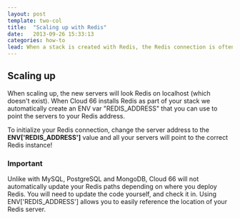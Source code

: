 ```yaml
---
layout: post
template: two-col
title:  "Scaling up with Redis"
date:   2013-09-26 15:33:13
categories: how-to
lead: When a stack is created with Redis, the Redis connection is often initialized in the code using localhost.
---
```



## Scaling up
When scaling up, the new servers will look Redis on localhost (which doesn't exist). When Cloud 66 installs Redis as part of your stack we automatically create an ENV var "REDIS&#95;ADDRESS" that you can use to point the servers to your Redis address.

To initialize your Redis connection, change the server address to the **ENV&#91;'REDIS&#95;ADDRESS'&#93;** value and all your servers will point to the correct Redis instance!

<div class="notice">
	<h3>Important</h3>
	<p>
		Unlike with MySQL, PostgreSQL and MongoDB, Cloud 66 will not automatically update your Redis paths depending on where you deploy Redis. You will need to update the code yourself, and check it in. Using ENV['REDIS&#95;ADDRESS'] allows you to easily reference the location of your Redis server.
	</p>
</div>
